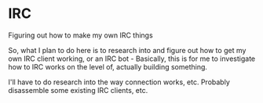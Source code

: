 # IRC
Figuring out how to make my own IRC things

So, what I plan to do here is to research into and figure out how to get my own IRC client working, or an IRC bot - 
Basically, this is for me to investigate how to IRC works on the level of, actually building something.

I'll have to do research into the way connection works, etc. Probably disassemble some existing IRC clients, etc. 

